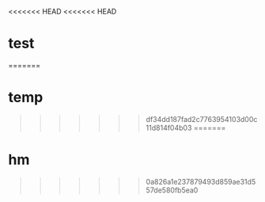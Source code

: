 <<<<<<< HEAD
<<<<<<< HEAD
# test
=======
# temp
>>>>>>> df34dd187fad2c7763954103d00c11d814f04b03
=======
# hm
>>>>>>> 0a826a1e237879493d859ae31d557de580fb5ea0
